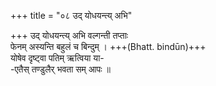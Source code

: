 +++
title = "०८ उद् योधयन्त्य् अभि"

+++
उद् योधयन्त्य् अभि वल्गन्ती तप्ताः  
फेनम् अस्यन्ति बहुलं च बिन्दुम् । +++(Bhatt. bindūn)+++  
योषेव दृष्ट्वा पतिम् ऋत्विया या-  
-एतैस् तण्डुलैर् भवता सम् आपः ॥